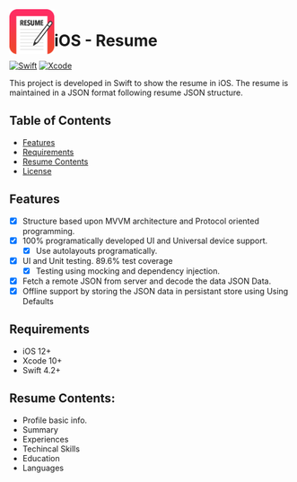 <img align="left" width="80" height="80" src="https://github.com/navneet1990/Resume/blob/master/Resume/Resources/Assets.xcassets/AppIcon.appiconset/appLogo83%402x.png" alt="iOS resume application project app icon">

# iOS - Resume 

[![Swift](https://img.shields.io/badge/Swift-4.2-orange.svg)](https://swift.org)
[![Xcode](https://img.shields.io/badge/Xcode-10.0-blue.svg)](https://developer.apple.com/xcode)

This project is developed  in Swift to show the resume in iOS.
The resume is maintained in a JSON format following resume JSON structure.

## Table of Contents

- [Features](#features)
- [Requirements](#requirements)
- [Resume Contents](#contents)
- [License](#license)

## Features

- [x] Structure based upon MVVM architecture and Protocol oriented programming.
- [x] 100% programatically developed UI and Universal device support.
    - [x] Use autolayouts programatically.
- [x] UI and Unit testing. 89.6%  test coverage
    - [x] Testing using mocking and dependency injection.
- [x] Fetch a remote JSON from server and decode the data JSON Data.
- [x] Offline support by storing the JSON data in persistant store using Using Defaults

## Requirements

- iOS 12+
- Xcode 10+
- Swift 4.2+

## Resume Contents:
-  Profile basic info.
-  Summary
-  Experiences
-  Techincal Skills
-  Education
-  Languages

